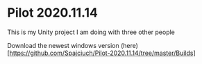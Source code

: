# Pilot 2020.11.14

This is my Unity project I am doing with three other people 

Download the newest windows version (here)[https://github.com/Spajciuch/Pilot-2020.11.14/tree/master/Builds]

